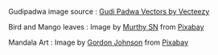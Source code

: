 



Gudipadwa image source : <a href="https://www.vecteezy.com/free-vector/gudi-padwa">Gudi Padwa Vectors by Vecteezy</a>

Bird and Mango leaves : Image by <a href="https://pixabay.com/users/murthysnraj-1716750/?utm_source=link-attribution&amp;utm_medium=referral&amp;utm_campaign=image&amp;utm_content=1079104">Murthy SN</a> from <a href="https://pixabay.com/?utm_source=link-attribution&amp;utm_medium=referral&amp;utm_campaign=image&amp;utm_content=1079104">Pixabay</a>

Mandala Art : Image by <a href="https://pixabay.com/users/gdj-1086657/?utm_source=link-attribution&amp;utm_medium=referral&amp;utm_campaign=image&amp;utm_content=5180247">Gordon Johnson</a> from <a href="https://pixabay.com/?utm_source=link-attribution&amp;utm_medium=referral&amp;utm_campaign=image&amp;utm_content=5180247">Pixabay</a>

